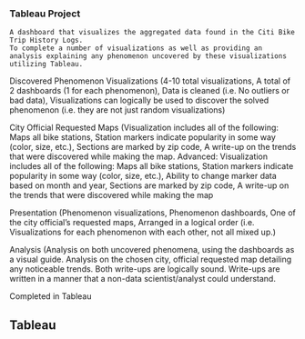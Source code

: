 ### Tableau Project

    A dashboard that visualizes the aggregated data found in the Citi Bike Trip History Logs.
    To complete a number of visualizations as well as providing an analysis explaining any phenomenon uncovered by these visualizations utilizing Tableau.

Discovered Phenomenon Visualizations (4-10 total visualizations, A total of 2 dashboards (1 for
each phenomenon), Data is cleaned (i.e. No outliers or bad data), Visualizations can logically be used to discover the solved phenomenon (i.e. they are not just random visualizations)

City Official Requested Maps (Visualization includes all of the
following: Maps all bike stations, Station markers indicate popularity in some way (color, size, etc.), Sections are marked by zip code, A write-up on the trends that
were discovered while making the map. Advanced: Visualization includes all of the following: Maps all bike stations, Station markers indicate popularity in some way (color, size,
etc.), Ability to change marker data based on month and year, Sections are marked by zip code, A write-up on the trends that
were discovered while making the map

Presentation (Phenomenon visualizations, Phenomenon dashboards, One of the city official’s requested maps, Arranged in a logical order (i.e.
Visualizations for each phenomenon with each other, not all mixed up.)

Analysis (Analysis on both uncovered phenomena, using the dashboards as a visual guide. Analysis on the chosen city, official requested map detailing any
noticeable trends. Both write-ups are logically sound. Write-ups are written in a manner that a non-data scientist/analyst could understand.

Completed in Tableau

## Tableau 
